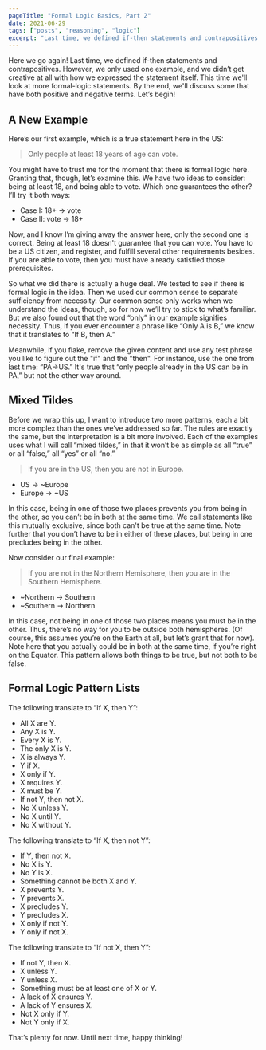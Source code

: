 ```yaml
---
pageTitle: "Formal Logic Basics, Part 2"
date: 2021-06-29
tags: ["posts", "reasoning", "logic"]
excerpt: "Last time, we defined if-then statements and contrapositives. This time we'll look at more creative formal-logic statements, and discuss some that have both positive and negative terms."
---
```



Here we go again! Last time, we defined if-then statements and contrapositives. However, we only used one example, and we didn’t get creative at all with how we expressed the statement itself. This time we'll look at more formal-logic statements. By the end, we'll discuss some that have both positive and negative terms. Let’s begin!

## A New Example

Here’s our first example, which is a true statement here in the US:

> Only people at least 18 years of age can vote.

You might have to trust me for the moment that there is formal logic here. Granting that, though, let’s examine this. We have two ideas to consider: being at least 18, and being able to vote. Which one guarantees the other? I’ll try it both ways:

* Case I: 18+ <span aria-label="implies">→</span> vote
* Case II: vote <span aria-label="implies">→</span> 18+

Now, and I know I’m giving away the answer here, only the second one is correct. Being at least 18 doesn't guarantee that you can vote. You have to be a US citizen, and register, and fulfill several other requirements besides. If you are able to vote, then you must have already satisfied those prerequisites.

So what we did there is actually a huge deal. We tested to see if there is formal logic in the idea. Then we used our common sense to separate sufficiency from necessity. Our common sense only works when we understand the ideas, though, so for now we’ll try to stick to what’s familiar. But we also found out that the word “only” in our example signifies necessity. Thus, if you ever encounter a phrase like “Only A is B,” we know that it translates to “If B, then A.”

Meanwhile, if you flake, remove the given content and use any test phrase you like to figure out the "if" and the "then". For instance, use the one from last time: “PA<span aria-label="implies">→</span>US.” It's true that “only people already in the US can be in PA,” but not the other way around.

## Mixed Tildes

Before we wrap this up, I want to introduce two more patterns, each a bit more complex than the ones we’ve addressed so far. The rules are exactly the same, but the interpretation is a bit more involved. Each of the examples uses what I will call “mixed tildes,” in that it won’t be as simple as all “true” or all “false,” all “yes” or all “no.”

> If you are in the US, then you are not in Europe.

* US <span aria-label="implies">→</span> <span aria-label="not">~</span>Europe
* Europe <span aria-label="implies">→</span> <span aria-label="not">~</span>US

In this case, being in one of those two places prevents you from being in the other, so you can’t be in both at the same time. We call statements like this mutually exclusive, since both can't be true at the same time. Note further that you don’t have to be in either of these places, but being in one precludes being in the other.

Now consider our final example:

> If you are not in the Northern Hemisphere, then you are in the Southern Hemisphere.

* <span aria-label="not">~</span>Northern <span aria-label="implies">→</span> Southern
* <span aria-label="not">~</span>Southern <span aria-label="implies">→</span> Northern

In this case, not being in one of those two places means you must be in the other. Thus, there’s no way for you to be outside both hemispheres. (Of course, this assumes you’re on the Earth at all, but let’s grant that for now). Note here that you actually could be in both at the same time, if you’re right on the Equator. This pattern allows both things to be true, but not both to be false.

## Formal Logic Pattern Lists

The following translate to “If X, then Y”:

* All X are Y.
* Any X is Y.
* Every X is Y.
* The only X is Y.
* X is always Y.
* Y if X.
* X only if Y.
* X requires Y.
* X must be Y.
* If not Y, then not X.
* No X unless Y.
* No X until Y.
* No X without Y.

The following translate to “If X, then not Y”:

* If Y, then not X.
* No X is Y.
* No Y is X.
* Something cannot be both X and Y.
* X prevents Y.
* Y prevents X.
* X precludes Y.
* Y precludes X.
* X only if not Y.
* Y only if not X.

The following translate to “If not X, then Y”:

* If not Y, then X.
* X unless Y.
* Y unless X.
* Something must be at least one of X or Y.
* A lack of X ensures Y.
* A lack of Y ensures X.
* Not X only if Y.
* Not Y only if X.

That’s plenty for now. Until next time, happy thinking!
